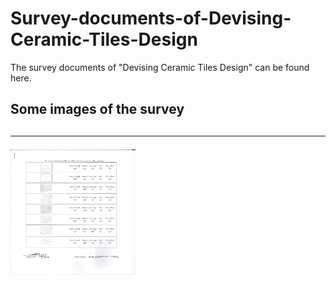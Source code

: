 # Survey-documents-of-Devising-Ceramic-Tiles-Design
The survey documents of "Devising Ceramic Tiles Design"  can be found here. 

<h2>Some images of the survey<h2>
<hr />
<img src='Survey collected from Mir Ceramics\1.jpeg' style="width: 200px; height: 200px" />

